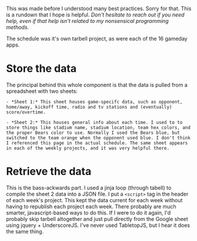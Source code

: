 This was made before I understood many best practices. Sorry for that. This is a rundown that I hope is helpful. *Don't hesitate to reach out if you need help, even if that help isn't related to my nonsensical programming methods.*

The schedule was it's own tarbell project, as were each of the 16 gameday apps.


# Store the data
The principal behind this whole component is that the data is pulled from a spreadsheet with two sheets:

	- *Sheet 1:* This sheet houses game-specifc data, such as opponent, home/away, kickoff time, radio and tv stations and (eventually) score/overtime.

	- *Sheet 2:* This houses general info about each time. I used to to store things like stadium name, stadium location, team hex colors, and the proper Bears color to use. Normally I used the Bears blue, but switched to the team orange when the opponent used blue. I don't think I referenced this page in the actual schedule. The same sheet appears in each of the weekly projects, and it was very helpful there.


# Retrieve the data
This is the bass-ackwards part. I used a jinja loop (through tabell) to compile the sheet 2 data into a JSON file. I put a `<script>` tag in the header of each week's project. This kept the data current for each week without having to republish each project each week. There probably are much smarter, javascript-based ways to do this. If I were to do it again, I'd probably skip tarbell altogether and just pull directly from the Google sheet using jquery + UnderscoreJS. I've never used TabletopJS, but I hear it does the same thing.

